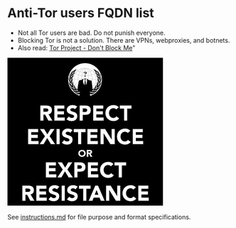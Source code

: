 # Anti-Tor users FQDN list

- Not all Tor users are bad. Do not punish everyone.
- Blocking Tor is not a solution. There are VPNs, webproxies, and botnets.
- Also read: [Tor Project - Don't Block Me](https://trac.torproject.org/projects/tor/wiki/org/projects/DontBlockMe)"


![](../../image/anonexist.jpg)



See [instructions.md](../../instructions.md) for file purpose and format specifications.